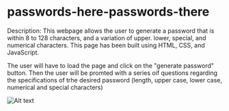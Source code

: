 # passwords-here-passwords-there

Description: This webpage allows the user to generate a password that is within 8 to 128 characters, and a variation of upper. lower, special, and numerical characters. This page has been built using HTML, CSS, and JavaScript. 

The user will have to load the page and click on the "generate password" button. Then the user will be promted with a series oif questions regarding the specifications of trhe desired password (length, upper case, lower case, numerical and special characters)

![Alt text](../passgen.png)